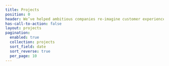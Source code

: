```yaml
---
title: Projects
position: 0
header: We’ve helped ambitious companies re-imagine customer experiences, create new models for growth and build new capabilities.
has-call-to-action: false
layout: projects
pagination:
  enabled: true
  collection: projects
  sort_field: date
  sort_reverse: true
  per_page: 10
---
```


